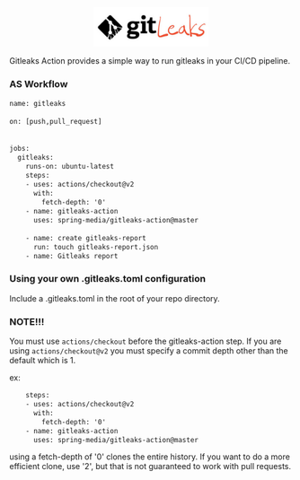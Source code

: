 <p align="center">
  <img alt="gitleaks" src="https://raw.githubusercontent.com/zricethezav/gifs/master/gitleakslogo.png" height="70" />
</p>

Gitleaks Action provides a simple way to run gitleaks in your CI/CD pipeline.


### AS Workflow
```
name: gitleaks

on: [push,pull_request]

 
jobs:
  gitleaks:
    runs-on: ubuntu-latest
    steps:
    - uses: actions/checkout@v2
      with:
        fetch-depth: '0'
    - name: gitleaks-action
      uses: spring-media/gitleaks-action@master
      
    - name: create gitleaks-report
      run: touch gitleaks-report.json
    - name: Gitleaks report
```

### Using your own .gitleaks.toml configuration
Include a .gitleaks.toml in the root of your repo directory.

### NOTE!!!
You must use `actions/checkout` before the gitleaks-action step. If you are using `actions/checkout@v2` you must specify a commit depth other than the default which is 1. 

ex: 
```
    steps:
    - uses: actions/checkout@v2
      with:
        fetch-depth: '0'
    - name: gitleaks-action
      uses: spring-media/gitleaks-action@master
```

using a fetch-depth of '0' clones the entire history. If you want to do a more efficient clone, use '2', but that is not guaranteed to work with pull requests.   
